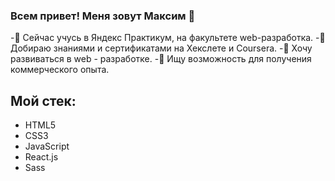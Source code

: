 ### Всем привет! Меня зовут Максим 👋
-🌱 Сейчас учусь в Яндекс Практикум, на факультете web-разработка.
-👻 Добираю знаниями и сертификатами на Хекслете и Coursera.
-🎏 Хочу развиваться в web - разработке. 
-👯 Ищу возможность для получения коммерческого опыта.

## Мой стек:
- HTML5
- CSS3
- JavaScript
- React.js
- Sass


<!--
**MaksNikulnikov/MaksNikulnikov** is a ✨ _special_ ✨ repository because its `README.md` (this file) appears on your GitHub profile.

Here are some ideas to get you started:

- 🔭 I’m currently working on ...
- 🌱 I’m currently learning ...
- 👯 I’m looking to collaborate on ...
- 🤔 I’m looking for help with ...
- 💬 Ask me about ...
- 📫 How to reach me: ...
- 😄 Pronouns: ...
- ⚡ Fun fact: ...
-->
